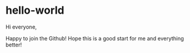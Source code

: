 # hello-world

Hi everyone,

Happy to join the Github! Hope this is a good start for me and everything better!
